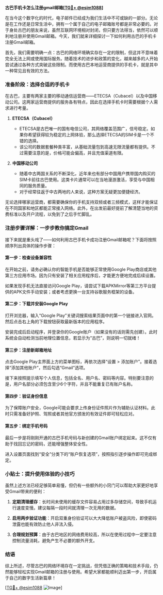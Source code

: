**古巴手机卡怎么注册gmail邮箱[[TG💪+ @esim1088](https://t.me/s/esim1088)]**

在当今这个数字化的时代，电子邮件已经成为我们生活中不可或缺的一部分。无论是在工作还是日常生活中，拥有一个属于自己的电子邮箱账号都是非常必要的。对于身处古巴的朋友来说，虽然互联网环境相对封闭，但只要方法得当，依然可以顺利地注册并使用Gmail邮箱。今天，我们就来详细探讨一下如何利用古巴的手机卡注册Gmail邮箱。

首先，我们需要明确一点：古巴的网络环境确实存在一定的限制，但这并不意味着完全无法上网或使用国际服务。随着技术的进步和政策的变化，越来越多的人开始尝试通过各种方式突破这些限制。而使用古巴本地运营商提供的手机卡，就是其中一种常见且有效的方法。

### **准备阶段：选择合适的手机卡**

在古巴，主要有两家主要的移动通信运营商——ETECSA（Cubacel）以及中国移动公司。这两家运营商提供的服务各有特点，因此在选择手机卡时需要根据个人需求进行考量。

1. **ETECSA（Cubacel）**
   - ETECSA是古巴唯一的国有电信公司，其网络覆盖范围广，信号稳定。如果你希望获得较为稳定的上网体验，那么选择ETECSA的SIM卡是一个不错的选择。
   - 该公司的数据套餐种类丰富，从基础流量包到高速无限流量都有提供。不过需要注意的是，价格可能会偏高，并且充值渠道有限。

2. **中国移动公司**
   - 随着中古两国关系的不断深化，近年来也有部分中国用户携带国内购买的SIM卡前往古巴使用。这类卡片通常可以在当地漫游激活，享受与中国相同的服务质量。
   - 对于经常往返于中古两地的人来说，这种方案无疑更加便捷经济。

无论选择哪家运营商，都需要确保你的手机支持双频或者三频模式，这样才能保证在不同国家和地区都能正常接入网络。此外，在出发前最好提前了解清楚当地的资费标准以及开户流程，以免到了之后手忙脚乱。

### **注册步骤详解：一步步教你搞定Gmail**

接下来就是重头戏了——如何利用古巴手机卡成功注册Gmail邮箱呢？下面将按照顺序列出具体的操作步骤：

#### **第一步：检查设备兼容性**
在开始之前，请务必确认你的智能手机是否能够正常使用Google Play商店或其他第三方应用市场。因为只有安装了相关应用程序后，才能更方便地完成后续设置。

如果发现手机无法直接访问Google Play，请尝试下载APKMirror等第三方平台提供的APK文件手动安装；或者考虑更换一台支持谷歌服务框架的设备。

#### **第二步：下载并安装Google Play**
打开浏览器，输入“Google Play”关键词搜索结果页面中的第一个链接进入官网。然后点击右上角的下载按钮获取最新版本的应用程序。

安装完成后启动程序，并登录你的Google账户（如果没有的话则需先创建）。此时系统会自动检测当前地理位置信息，若显示为“古巴”，则说明一切就绪！

#### **第三步：注册新邮箱地址**
点击Google Play主界面上方的菜单图标，再依次选择“设置 > 添加账户”。接着选择“添加其他账户”，然后勾选“Gmail”选项。

接下来按照提示填写个人信息，包括全名、用户名、密码等内容。特别要注意的是，用户名部分必须包含至少6个字符，并且不能重复已有账户名称。

#### **第四步：验证身份信息**
为了保障账户安全，Google可能会要求上传身份证件照片作为辅助认证材料。此时只需准备好护照、驾照或者其他官方颁发的有效证件即可轻松应对。

#### **第五步：绑定手机号码**
最后一步是将刚刚开通的古巴手机号码与新创建的Gmail账户绑定起来。这不仅有助于找回忘记的密码，还能增强整体安全性。

进入设置页面找到“安全”分类下的“账户恢复选项”，按照指引逐步操作即可完成绑定。

### **小贴士：提升使用体验的小技巧**

虽然上述方法已经足够简单易懂，但仍有一些额外的小窍门可以帮助大家更好地享受Gmail带来的便利：

1. **定期清理缓存**：长时间未使用的缓存文件容易占用过多存储空间，导致手机运行速度变慢。建议每隔一段时间就清理一次无用的数据。
   
2. **启用两步验证功能**：开启双重身份验证可以大大降低账户被盗风险，即使密码泄露也能有效防止他人非法入侵。

3. **合理规划预算**：由于古巴地区的网络费用较高，所以在使用过程中一定要注意控制流量消耗，避免产生不必要的额外开支。

### **结语**

综上所述，尽管古巴的网络环境存在一定挑战，但凭借正确的策略和技术手段，仍然能够轻松实现Gmail邮箱的注册与使用。希望大家都能顺利迈出第一步，开启属于自己的数字生活新篇章！

[[TG💪+ @esim1088](https://t.me/s/esim1088) ![Image](https://i.postimg.cc/4NQfJmqS/Snipaste-2025-05-13-00-14-12.png)]